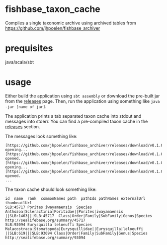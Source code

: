 # fishbase_taxon_cache
Compiles a single taxonomic archive using archived tables from https://github.com/jhpoelen/fishbase_archiver 

# prequisites 
java/scala/sbt

# usage
Either build the application using ```sbt assembly``` or download the pre-built jar from the [releases](../../releases) page. Then, run the application using something like ```java -jar [name of jar]```. 

The application prints a tab separated taxon cache into stdout and messages into stderr. You can find a pre-compiled taxon cache in the [releases](../../releases) section.

The messages look something like:
```
[https://github.com/jhpoelen/fishbase_archiver/releases/download/v0.1.0/stocks.tsv.gz] opening...
[https://github.com/jhpoelen/fishbase_archiver/releases/download/v0.1.0/stocks.tsv.gz] opened.
[https://github.com/jhpoelen/fishbase_archiver/releases/download/v0.1.0/taxa.tsv.gz] opening...
[https://github.com/jhpoelen/fishbase_archiver/releases/download/v0.1.0/taxa.tsv.gz] opened.
...
```

The taxon cache should look something like:
```
id  name  rank  commonNames path  pathIds pathNames externalUrl thumbnailUrl
SLB:45717 Porites iwayamaensis  Species   Anthozoa|Scleractinia|Poritidae||Porites|iwayamaensis ||SLB:1463|||SLB:45717  Class|Order|Family|SubFamily|Genus|Species  http://sealifebase.org/summary/45717  
SLB:93094 Eurysquilla leloeuffi Species   Malacostraca|Stomatopoda|Eurysquillidae||Eurysquilla|leloeuffi  ||SLB:619|||SLB:93094 Class|Order|Family|SubFamily|Genus|Species  http://sealifebase.org/summary/93094  
```
